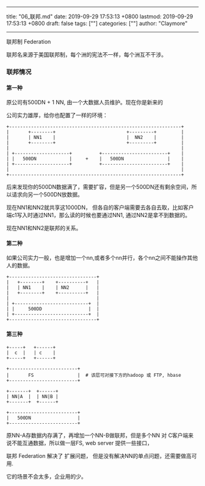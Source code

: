 
---
title: "06_联邦.md"
date: 2019-09-29 17:53:13 +0800
lastmod: 2019-09-29 17:53:13 +0800
draft: false
tags: [""]
categories: [""]
author: "Claymore"

---
联邦制 Federation

联邦名来源于美国联邦制，每个洲的宪法不一样，每个洲互不干涉。

### 联邦情况

#### 第一种

原公司有500DN + 1 NN, 由一个大数据人员维护。现在你是新来的

公司实力雄厚，给你也配置了一样的环境：

```
+---------------------------------------------------------------+
|       +--------+                          +---------+         |
|       | NN1    |                          |  NN2    |         |
|       +--------+                          +---------+         |
|                                                               |
| +--------------------+          +------------------------+    |
| |   500DN            |     +    |   500DN                |    |
| +--------------------+          +------------------------+    |
|                                                               |
+---------------------------------------------------------------+
```

后来发现你的500DN数据满了，需要扩容，但是另一个500DN还有剩余空间，所以请求向另一个500DN放数据。

现在NN1和NN2就共享这1000DN， 但各自的客户端需要去各自去取，比如客户端c1写入时通过NN1，那么读的时候也要通过NN1, 通过NN2是拿不到数据的。

现在NN1和NN2是联邦的关系。



#### 第二种

如果公司实力一般，也是增加一个nn,或者多个nn并行，各个nn之间不能操作其他人的数据。

```
+--------------------------------+
|   +--------+    +----------+   |
|   | NN1    |    | NN2      |   |
|   +--------+    +----------+   |
|                                |
| +---------------------------+  |
| |     500DD                 |  |
| +---------------------------+  |
+--------------------------------+

```



#### 第三种

```
+-----+   +------+
|  c  |   | c    |
+-----+   +------+

+-------------------------+
|       FS                |  # 该层可对接下方的hadoop 或 FTP, hbase
+-------------------------+

+-------+  +------+
| NN|A  |  | NN|B |
+-------+  +------+

+-------------------------+
|   500DN                 |
+-------------------------+

```

原NN-A存数据内存满了，再增加一个NN-B做联邦，但是多个NN 对 C客户端来说不能互通数据，所以做一层FS, web server 提供一些接口，

联邦 Federation  解决了 扩展问题， 但是没有解决NN的单点问题，还需要做高可用.



它的场景不会太多，企业用的少。